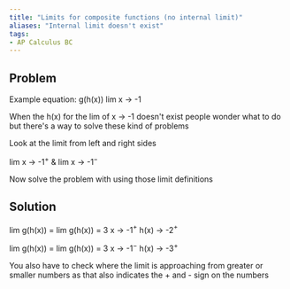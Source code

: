 ```yaml
---
title: "Limits for composite functions (no internal limit)"
aliases: "Internal limit doesn't exist"
tags:
- AP Calculus BC
---
```


## Problem

Example equation: g(h(x))
							lim x -> -1

When the h(x) for the lim of x -> -1 doesn't exist people wonder what to do but there's a way to solve these kind of problems

Look at the limit from left and right sides

lim x -> -1$^+$ & lim x -> -1$^-$ 

Now solve the problem with using those limit definitions

## Solution

lim g(h(x)) = lim g(h(x)) = 3
x -> -1$^+$        h(x) -> -2$^+$

lim g(h(x)) = lim g(h(x)) = 3
x -> -1$^-$        h(x) -> -3$^+$ 

You also have to check where the limit is approaching from greater or smaller numbers as that also indicates the + and - sign on the numbers

